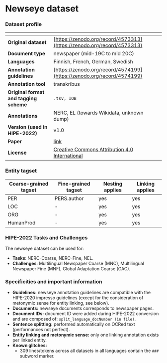 # Newseye dataset

### Dataset profile

| <!-- -->    | <!-- -->    |
|-------------|-------------|
| **Original dataset**    |[https://zenodo.org/record/4573313](https://zenodo.org/record/4573313)  |
| **Document type**       | newspaper (mid-19C to mid 20C) |
| **Languages**           |Finnish, French, German, Swedish |
| **Annotation guidelines** |[https://zenodo.org/record/4574199](https://zenodo.org/record/4574199)  |
| **Annotation tool**     |transkribus |
| **Original format and tagging scheme** |`.tsv, IOB` |
| **Annotations**          | NERC, EL (towards Wikidata, unknown dump) |
| **Version (used in HIPE-2022)**   | v1.0 |
| **Paper**               |[link](https://dl.acm.org/doi/abs/10.1145/3404835.3463255)  |
| **License** | [Creative Commons Attribution 4.0 International](https://creativecommons.org/licenses/by/4.0/legalcode)|


### Entity tagset 

| Coarse-grained tagset | Fine-grained tagset | Nesting applies | Linking applies | 
| ------| ------------| --------| --------|
|PER    | PERS.author | yes     | yes     |
|LOC    | -           | yes     | yes     |
|ORG    | -           | yes     | yes     |
|HumanProd | -        | yes     | yes     |


### HIPE-2022 Tasks and Challenges

The newseye dataset can be used for:    

- **Tasks**: NERC-Coarse, NERC-Fine, NEL.
- **Challenges**: Multilingual Newspaper Coarse (MNC), Multilingual Newspaper Fine (MNF), Global Adaptation Coarse (GAC).


### Specificities and important information

- **Guidelines:** newseye annotation guidelines are compatible with the HIPE-2020 impresso guidelines (except for the consideration of metonymic sense for entity linking, see below).
- **Documents:** newseye documents corresponds to newspaper pages.
- **Document IDs:** document ID were added during HIPE-2022 conversion and are composed of: `split_language_docNumber (in file)`. 
- **Sentence splitting:** performed automatically on OCRed text (performances not perfect).
- **Entity linking and metonymic sense:** only one linking annotation exists per linked entity. 
- **Known glitches:**
	-  309 lines/tokens across all datasets in all languages contain the `###` subword marker.

	
	
	











